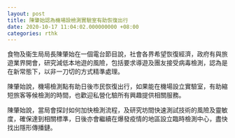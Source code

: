 ```yaml
---
layout: post
title: 陳肇始認為機場設檢測實驗室有助恢復出行
date: 2020-10-17 11:04:02.000000000 +08:00
categories: rthk
---
```


食物及衞生局局長陳肇始在一個電台節目說，社會各界希望恢復經濟，政府有與旅遊業界開會，研究減低本地遊的風險，包括要求導遊及團友接受病毒檢測，認為是在新常態下，以非一刀切的方式精準處理。

陳肇始說，機場檢測點有助日後市民恢復出行，如果能在機場設立實驗室，有助縮短旅客等候檢測的時間，也歡迎私營化驗所有興趣提供相關服務。

陳肇始說，當局會探討如何加快檢測流程，及研究坊間快速測試技術的風險及靈敏度，確保達到相關標準，日後亦會繼續在爆發疫情的地區設立臨時檢測中心，盡快找出隱形傳播鏈。
